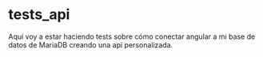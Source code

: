 # tests_api
Aquí voy a estar haciendo tests sobre cómo conectar angular a mi base de datos de MariaDB creando una api personalizada.

